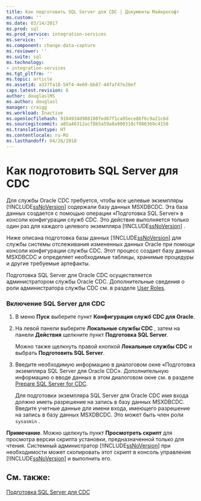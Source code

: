 ```yaml
---
title: Как подготовить SQL Server для CDC | Документы Майкрософт
ms.custom: ''
ms.date: 03/14/2017
ms.prod: sql
ms.prod_service: integration-services
ms.service: ''
ms.component: change-data-capture
ms.reviewer: ''
ms.suite: sql
ms.technology:
- integration-services
ms.tgt_pltfrm: ''
ms.topic: article
ms.assetid: a327fa18-58f4-4e69-bb87-44faf47e20ef
caps.latest.revision: 6
author: douglaslMS
ms.author: douglasl
manager: craigg
ms.workload: Inactive
ms.openlocfilehash: 9104934d908180fed67f1ca95ece86f6c9a21c6d
ms.sourcegitcommit: a85a46312acf8b5a59a8a900310cf088369c4150
ms.translationtype: HT
ms.contentlocale: ru-RU
ms.lasthandoff: 04/26/2018
---
```

# <a name="how-to-prepare-sql-server-for-cdc"></a>Как подготовить SQL Server для CDC
  Для службы Oracle CDC требуется, чтобы все целевые экземпляры [!INCLUDE[ssNoVersion](../../includes/ssnoversion-md.md)] содержали базу данных MSXDBCDC. Эта база данных создается с помощью операции «Подготовка SQL Server» в консоли конфигурации служб CDC. Это действие выполняется только один раз для каждого целевого экземпляра [!INCLUDE[ssNoVersion](../../includes/ssnoversion-md.md)] .  
  
 Ниже описана подготовка базы данных [!INCLUDE[ssNoVersion](../../includes/ssnoversion-md.md)] для службы системы отслеживания измененных данных Oracle при помощи консоли конфигурации службы CDC. Этот процесс создает базу данных MSXDBCDC и определяет необходимые таблицы, хранимые процедуры и другие требуемые артефакты.  
  
 Подготовка SQL Server для Oracle CDC осуществляется администратором службы Oracle CDC. Дополнительные сведения о роли администратора службы CDC см. в разделе [User Roles](../../integration-services/change-data-capture/user-roles.md).  
  
### <a name="to-enable-sql-server-for-cdc"></a>Включение SQL Server для CDC  
  
1.  В меню **Пуск** выберите пункт **Конфигурация служб CDC для Oracle**.  
  
2.  На левой панели выберите **Локальные службы CDC** , затем на панели **Действия** щелкните пункт **Подготовка SQL Server**.  
  
     Можно также щелкнуть правой кнопкой **Локальные службы CDC** и выбрать **Подготовить SQL Server**.  
  
3.  Введите необходимую информацию в диалоговом окне «Подготовка экземпляра SQL Server для Oracle CDC». Дополнительную информацию о вводе данных в этом диалоговом окне см. в разделе [Prepare SQL Server for CDC](../../integration-services/change-data-capture/prepare-sql-server-for-cdc.md).  
  
     Для подготовки экземпляра SQL Server для Oracle CDC имя входа должно иметь разрешение на запись в базу данных MSXDBCDC. Введите учетные данные для имени входа, имеющего разрешение на запись в базу данных MSXDBCDC. Это может быть член роли `sysasmin` .  
  
 **Примечание**. Можно щелкнуть пункт **Просмотреть скрипт** для просмотра версии скрипта установки, предназначенной только для чтения. Системный администратор [!INCLUDE[ssNoVersion](../../includes/ssnoversion-md.md)] при необходимости может скопировать этот скрипт в консоль управления [!INCLUDE[ssNoVersion](../../includes/ssnoversion-md.md)] и выполнить его.  
  
## <a name="see-also"></a>См. также:  
 [Подготовка SQL Server для CDC](../../integration-services/change-data-capture/prepare-sql-server-for-cdc.md)  
  
  
